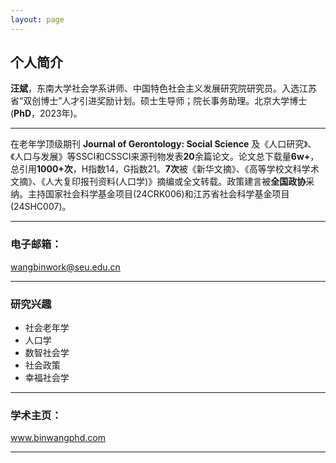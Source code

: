 ```yaml
---
layout: page
---
```


## **个人简介**

**汪斌**，东南大学社会学系讲师、中国特色社会主义发展研究院研究员。入选江苏省“双创博士”人才引进奖励计划。硕士生导师；院长事务助理。北京大学博士(**PhD**，2023年)。 

---

在老年学顶级期刊 **Journal of Gerontology: Social Science** 及《人口研究》、《人口与发展》等SSCI和CSSCI来源刊物发表**20**余篇论文。论文总下载量**6w+**，总引用**1000+次**，H指数14，G指数21。**7次**被《新华文摘》、《高等学校文科学术文摘》、《人大复印报刊资料(人口学)》摘编或全文转载。政策建言被**全国政协**采纳。主持国家社会科学基金项目(24CRK006)和江苏省社会科学基金项目(24SHC007)。

---

### 电子邮箱： 
wangbinwork@seu.edu.cn

---

### 研究兴趣

- 社会老年学
- 人口学
- 数智社会学
- 社会政策
- 幸福社会学

---

### 学术主页：
www.binwangphd.com

---
